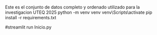 Este es el conjunto de datos completo y ordenado utilizado para la investigacion
UTEQ 2025
python -m venv venv
venv\Scripts\activate
pip install -r requirements.txt

#streamlit run Inicio.py
